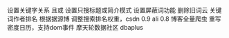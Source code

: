 设置关键字关系 且或
设置只搜标题或简介模式
设置屏蔽词功能
删除旧词云
关键词作者排名
根据据源博 调整搜索排名权重，csdn 0.9 ali 0.8
博客全量爬虫
重写密度日历，支持dom事件
摩天轮数据社区
dbaplus